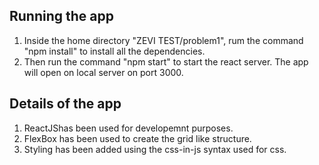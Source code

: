 ## Running the app
 1. Inside the home directory "ZEVI TEST/problem1", rum the command "npm install" to install all the dependencies.
 2. Then run the command "npm start" to start the react server. The app will open on local server on port 3000.

 ## Details of the app
 1. ReactJShas been used for developemnt purposes.
 2. FlexBox has been used to create the grid like structure.
 3. Styling has been added using the css-in-js syntax used for css.